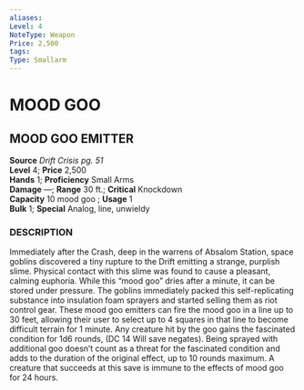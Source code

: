 ```yaml
---
aliases: 
Level: 4
NoteType: Weapon
Price: 2,500
tags: 
Type: Smallarm
---
```

# MOOD GOO
##  MOOD GOO EMITTER

**Source** _Drift Crisis pg. 51_  
**Level** 4; **Price** 2,500  
**Hands** 1; **Proficiency** Small Arms  
**Damage** —; **Range** 30 ft.; **Critical** Knockdown  
**Capacity** 10 mood goo ; **Usage** 1  
**Bulk** 1; **Special** Analog, line, unwieldy

### DESCRIPTION

Immediately after the Crash, deep in the warrens of Absalom Station, space goblins discovered a tiny rupture to the Drift emitting a strange, purplish slime. Physical contact with this slime was found to cause a pleasant, calming euphoria. While this “mood goo” dries after a minute, it can be stored under pressure. The goblins immediately packed this self-replicating substance into insulation foam sprayers and started selling them as riot control gear. These mood goo emitters can fire the mood goo in a line up to 30 feet, allowing their user to select up to 4 squares in that line to become difficult terrain for 1 minute. Any creature hit by the goo gains the fascinated condition for 1d6 rounds, (DC 14 Will save negates). Being sprayed with additional goo doesn’t count as a threat for the fascinated condition and adds to the duration of the original effect, up to 10 rounds maximum. A creature that succeeds at this save is immune to the effects of mood goo for 24 hours.